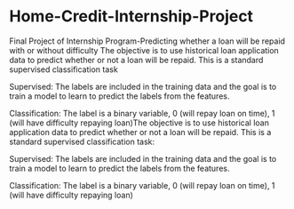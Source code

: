 # Home-Credit-Internship-Project
Final Project of Internship Program-Predicting whether a loan will be repaid with or without difficulty
The objective is to use historical loan application data to predict whether or not a loan will be repaid. This is a standard supervised classification task

Supervised: The labels are included in the training data and the goal is to train a model to learn to predict the labels from the features.

Classification: The label is a binary variable, 0 (will repay loan on time), 1 (will have difficulty repaying loan)The objective is to use historical loan application data to predict whether or not a loan will be repaid. This is a standard supervised classification task:

Supervised: The labels are included in the training data and the goal is to train a model to learn to predict the labels from the features.

Classification: The label is a binary variable, 0 (will repay loan on time), 1 (will have difficulty repaying loan)
